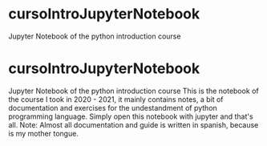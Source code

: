 # cursoIntroJupyterNotebook
Jupyter Notebook of the python introduction course
# cursoIntroJupyterNotebook
Jupyter Notebook of the python introduction course
This is the notebook of the course I took in 2020 - 2021, it mainly contains notes, a bit of documentation and exercises for the undestandment of python
programming language. 
Simply open this notebook with jupyter and that's all.
Note: Almost all documentation and guide is written in spanish, because is my mother tongue.
